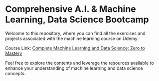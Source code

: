 # Comprehensive A.I. & Machine Learning, Data Science Bootcamp

Welcome to this repository, where you can find all the exercises and projects associated with the machine learning course on Udemy.

Course Link: [Complete Machine Learning and Data Science: Zero to Mastery](https://www.udemy.com/course/complete-machine-learning-and-data-science-zero-to-mastery/)

Feel free to explore the contents and leverage the resources available to enhance your understanding of machine learning and data science concepts.
